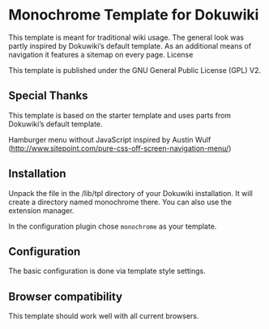 # Monochrome Template for Dokuwiki

This template is meant for traditional wiki usage. The general look was partly inspired by Dokuwiki’s default template. As an additional means of navigation it features a sitemap on every page.
License

This template is published under the GNU General Public License (GPL) V2.

## Special Thanks

This template is based on the starter template and uses parts from Dokuwiki’s default template.

Hamburger menu without JavaScript inspired by Austin Wulf (http://www.sitepoint.com/pure-css-off-screen-navigation-menu/)

## Installation

Unpack the file in the /lib/tpl directory of your Dokuwiki installation. It will create a directory named monochrome there. You can also use the extension manager.

In the configuration plugin chose `monochrome` as your template.

## Configuration

The basic configuration is done via template style settings.

## Browser compatibility

This template should work well with all current browsers.

